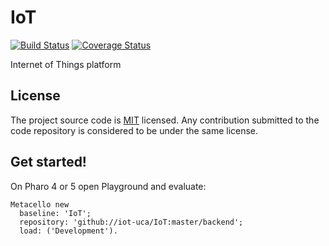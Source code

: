 # IoT 
[![Build Status](https://travis-ci.org/iot-uca/IoT.svg?branch=master)](https://travis-ci.org/iot-uca/IoT)
[![Coverage Status](https://coveralls.io/repos/github/iot-uca/IoT/badge.svg?branch=master)](https://coveralls.io/github/iot-uca/IoT?branch=master)

Internet of Things platform

## License
The project source code is [MIT](LICENSE) licensed. Any contribution submitted to the code repository is considered to be under the same license.

## Get started!

On Pharo 4 or 5 open Playground and evaluate:

```smalltalk
Metacello new
  baseline: 'IoT';
  repository: 'github://iot-uca/IoT:master/backend';
  load: ('Development').
  ```
